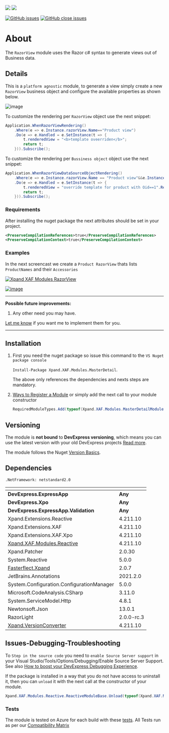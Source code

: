 ![](https://xpandshields.azurewebsites.net/nuget/v/Xpand.XAF.Modules.RazorView.svg?&style=flat) ![](https://xpandshields.azurewebsites.net/nuget/dt/Xpand.XAF.Modules.RazorView.svg?&style=flat)

[![GitHub issues](https://xpandshields.azurewebsites.net/github/issues/eXpandFramework/expand/RazorView.svg)](https://github.com/eXpandFramework/eXpand/issues?utf8=%E2%9C%93&q=is%3Aissue+is%3Aopen+sort%3Aupdated-desc+label%3AReactive.XAF+label%3ARazorView) [![GitHub close issues](https://xpandshields.azurewebsites.net/github/issues-closed/eXpandFramework/eXpand/RazorView.svg)](https://github.com/eXpandFramework/eXpand/issues?utf8=%E2%9C%93&q=is%3Aissue+is%3Aclosed+sort%3Aupdated-desc+label%3AReactive.XAF+label%3ARazorView)
# About 

The `RazorView` module uses the Razor c# syntax to generate views out of Business data. 

## Details
This is a `platform agnostic` module, to generate a view simply create a new `RazorView` business object and configure the available properties as shown below.

![image](https://user-images.githubusercontent.com/159464/139310461-4dba9eda-0633-4975-8bed-2b1871479afd.png)

To customize the rendering per `RazorView` object use the next snippet:

```c#
Application.WhenRazorViewRendering()
    .Where(e => e.Instance.razorView.Name=="Product view")
    .Do(e => e.Handled = e.SetInstance(t => {
        t.renderedView = "<b>template oveerriden</b>";
        return t;
    })).Subscribe();
```

To customize the rendering per `Bussiness object` object use the next snippet:

```c#
Application.WhenRazorViewDataSourceObjectRendering()
    .Where(e => e.Instance.razorView.Name == "Product view"&&e.Instance.razorView.ObjectSpace.GetKeyValue(e.Instance.instance)==(object)1)
    .Do(e => e.Handled = e.SetInstance(t => {
        t.renderedView = "override template for product with Oid==1".ReturnObservable();
        return t;
    })).Subscribe();
```

### Requirements

After installing the nuget package the next attributes should be set in your project.

```xml
<PreserveCompilationReferences>true</PreserveCompilationReferences>
<PreserveCompilationContext>true</PreserveCompilationContext>
```
### Examples

In the next screencast we create a `Product RazorView` thats lists `ProductNames` and their `Accessories`

<twitter tags="#RazorView #Blazor">

[![Xpand XAF Modules RazorView](https://user-images.githubusercontent.com/159464/139330687-e28673b9-c460-400c-9862-77f161ee0d99.gif)](https://youtu.be/Kn_mkat-oJs)

</twitter>

[![image](https://user-images.githubusercontent.com/159464/87556331-2fba1980-c6bf-11ea-8a10-e525dda86364.png)](https://youtu.be/Kn_mkat-oJs)

--- 

**Possible future improvements:**

1. Any other need you may have.

[Let me know](https://github.com/sponsors/apobekiaris) if you want me to implement them for you.

---

## Installation 
1. First you need the nuget package so issue this command to the `VS Nuget package console` 

   `Install-Package Xpand.XAF.Modules.MasterDetail`.

    The above only references the dependencies and nexts steps are mandatory.

2. [Ways to Register a Module](https://documentation.devexpress.com/eXpressAppFramework/118047/Concepts/Application-Solution-Components/Ways-to-Register-a-Module)
or simply add the next call to your module constructor
    ```cs
    RequiredModuleTypes.Add(typeof(Xpand.XAF.Modules.MasterDetailModule));
    ```
## Versioning
The module is **not bound** to **DevExpress versioning**, which means you can use the latest version with your old DevExpress projects [Read more](https://github.com/eXpandFramework/XAF/tree/master/tools/Xpand.VersionConverter).

The module follows the Nuget [Version Basics](https://docs.microsoft.com/en-us/nuget/reference/package-versioning#version-basics).
## Dependencies
`.NetFramework: netstandard2.0`

|<!-- -->|<!-- -->
|----|----
|**DevExpress.ExpressApp**|**Any**
 |**DevExpress.Xpo**|**Any**
 |**DevExpress.ExpressApp.Validation**|**Any**
|Xpand.Extensions.Reactive|4.211.10
 |Xpand.Extensions.XAF|4.211.10
 |Xpand.Extensions.XAF.Xpo|4.211.10
 |[Xpand.XAF.Modules.Reactive](https://github.com/eXpandFramework/Reactive.XAF/tree/master/src/Modules/Xpand.XAF.Modules.Reactive)|4.211.10
 |Xpand.Patcher|2.0.30
 |System.Reactive|5.0.0
 |[Fasterflect.Xpand](https://github.com/eXpandFramework/Fasterflect)|2.0.7
 |JetBrains.Annotations|2021.2.0
 |System.Configuration.ConfigurationManager|5.0.0
 |Microsoft.CodeAnalysis.CSharp|3.11.0
 |System.ServiceModel.Http|4.8.1
 |Newtonsoft.Json|13.0.1
 |RazorLight|2.0.0-rc.3
 |[Xpand.VersionConverter](https://github.com/eXpandFramework/Reactive.XAF/tree/master/tools/Xpand.VersionConverter)|4.211.10

## Issues-Debugging-Troubleshooting

To `Step in the source code` you need to `enable Source Server support` in your Visual Studio/Tools/Options/Debugging/Enable Source Server Support. See also [How to boost your DevExpress Debugging Experience](https://github.com/eXpandFramework/DevExpress.XAF/wiki/How-to-boost-your-DevExpress-Debugging-Experience#1-index-the-symbols-to-your-custom-devexpresss-installation-location).

If the package is installed in a way that you do not have access to uninstall it, then you can `unload` it with the next call at the constructor of your module.
```cs
Xpand.XAF.Modules.Reactive.ReactiveModuleBase.Unload(typeof(Xpand.XAF.Modules.MasterDetail.MasterDetailModule))
```


### Tests
The module is tested on Azure for each build with these [tests](https://github.com/eXpandFramework/Packages/tree/master/src/Tests/Xpand.XAF.s.MasterDetail.MasterDetail). 
All Tests run as per our [Compatibility Matrix](https://github.com/eXpandFramework/DevExpress.XAF#compatibility-matrix)

